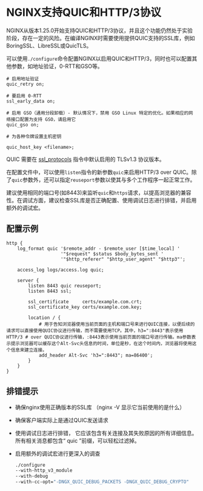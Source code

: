 # NGINX支持QUIC和HTTP/3协议

NGINX从版本1.25.0开始支持QUIC和HTTP/3协议，并且这个功能仍然处于实验阶段，存在一定的风险。在编译NGINX时需要使用提供QUIC支持的SSL库，例如BoringSSL、LibreSSL或QuicTLS。

可以使用`./configure`命令配置NGINX以启用QUIC和HTTP/3，同时也可以配置其他参数，如地址验证，0-RTT和GSO等。

```nginx
# 启用地址验证
quic_retry on;

# 要启用 0-RTT
ssl_early_data on;

# 启用 GSO（通用分段卸载）- 默认情况下，禁用 GSO Linux 特定的优化。如果相应的网络接口配置为支持 GSO，请启用它
quic_gso on;

# 为各种令牌设置主机密钥

quic_host_key <filename>;

```

QUIC 需要在 [ssl_protocols](https://nginx.org/en/docs/http/ngx_http_ssl_module.html#ssl_protocols) 指令中默认启用的 TLSv1.3 协议版本。


在配置文件中，可以使用`listen`指令的新参数`quic`来启用HTTP/3 over QUIC。除了`quic`参数外，还可以指定`reuseport`参数以使其与多个工作程序一起正常工作。

建议使用相同的端口号(如8443)来监听`quic`和`https`请求，以提高浏览器的兼容性。在调试方面，建议检查SSL库是否正确配置、使用调试日志进行排错，并启用额外的调试宏。

## 配置示例

```nginx
http {
    log_format quic '$remote_addr - $remote_user [$time_local] '
                    '"$request" $status $body_bytes_sent '
                    '"$http_referer" "$http_user_agent" "$http3"';

    access_log logs/access.log quic;

    server {
        listen 8443 quic reuseport;
        listen 8443 ssl;

        ssl_certificate     certs/example.com.crt;
        ssl_certificate_key certs/example.com.key;

        location / {
            # 用于告知浏览器使用当前页面的主机和端口号来进行QUIC连接，以便后续的请求可以直接使用QUIC协议进行传输，而不需要使用TCP。其中，h3=":8443"表示使用HTTP/3 # over QUIC协议进行传输，:8443表示使用当前页面的端口号进行传输。ma参数表示提示浏览器可以缓存这个Alt-Svc头信息的时间，单位是秒，在这个时间内，浏览器将使用这个信息来建立连接。
            add_header Alt-Svc 'h3=":8443"; ma=86400';
        }
    }
}
```

## 排错提示

* 确保nginx使用正确版本的SSL库  （nginx -V 显示它当前使用的是什么）
* 确保客户端实际上是通过QUIC发送请求
* 使用调试日志进行排错， 它应该包含有关连接及其失败原因的所有详细信息。所有相关消息都包含“ quic ”前缀，可以轻松过滤掉。
* 启用额外的调试宏进行更深入的调查
  
    ```bash
    ./configure
    --with-http_v3_module
    --with-debug
    --with-cc-opt="-DNGX_QUIC_DEBUG_PACKETS -DNGX_QUIC_DEBUG_CRYPTO"
    ```